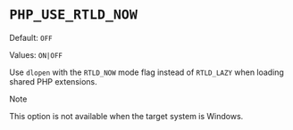 # `PHP_USE_RTLD_NOW`

Default: `OFF`

Values: `ON|OFF`

Use `dlopen` with the `RTLD_NOW` mode flag instead of `RTLD_LAZY` when loading
shared PHP extensions.

> [!NOTE]
> This option is not available when the target system is Windows.
